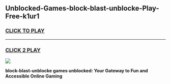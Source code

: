 
## Unblocked-Games-block-blast-unblocke-Play-Free-k1ur1
<h3>
<a href="https://premium76.site?title=block-blast-unblocke&ref=12A">CLICK TO PLAY</a></h3>
<hr>

<h3>
<a href="https://premium76.site?title=block-blast-unblocke&ref=12A">CLICK 2 PLAY</a>
  
</h3>

<a href="https://premium76.site?title=block-blast-unblocke&ref=12A"><img src="https://clearcache.store/games.png"></a>


**block-blast-unblocke games unblocked: Your Gateway to Fun and Accessible Online Gaming**
